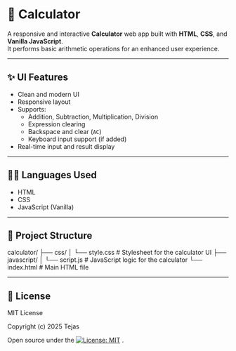 # 📱 Calculator


A responsive and interactive **Calculator** web app built with **HTML**, **CSS**, and **Vanilla JavaScript**.  
It performs basic arithmetic operations for an enhanced user experience.

---

## ✨ UI Features

- Clean and modern UI
- Responsive layout
- Supports:
  - Addition, Subtraction, Multiplication, Division
  - Expression clearing
  - Backspace and clear (`AC`)
  - Keyboard input support (if added)
- Real-time input and result display

---

## 🧑‍💻 Languages Used

- HTML  
- CSS  
- JavaScript (Vanilla)

---

## 📁 Project Structure

calculator/
├── css/
│ └── style.css # Stylesheet for the calculator UI
├── javascript/
│ └── script.js # JavaScript logic for the calculator
└── index.html # Main HTML file


---

## 📄 License

MIT License

Copyright (c) 2025 Tejas

Open source under the [![License: MIT](https://img.shields.io/badge/License-MIT-yellow.svg)](LICENSE)
.
